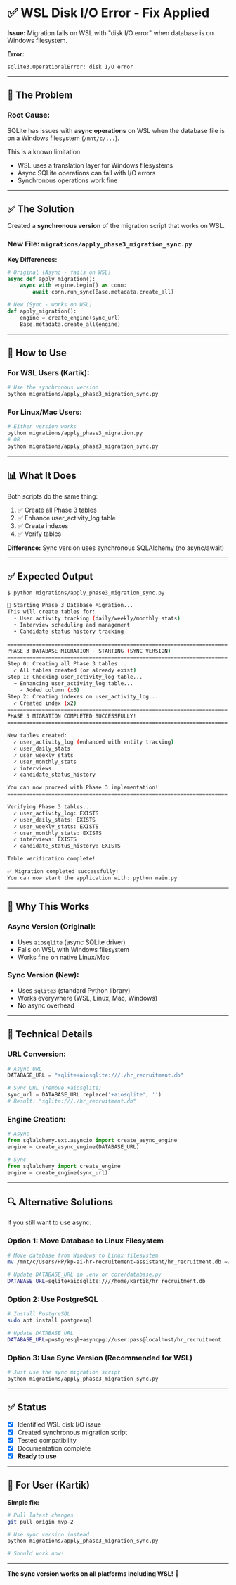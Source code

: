 # ✅ WSL Disk I/O Error - Fix Applied

**Issue:** Migration fails on WSL with "disk I/O error" when database is on Windows filesystem.

**Error:**
```
sqlite3.OperationalError: disk I/O error
```

---

## 🔧 **The Problem**

### **Root Cause:**
SQLite has issues with **async operations** on WSL when the database file is on a Windows filesystem (`/mnt/c/...`).

This is a known limitation:
- WSL uses a translation layer for Windows filesystems
- Async SQLite operations can fail with I/O errors
- Synchronous operations work fine

---

## ✅ **The Solution**

Created a **synchronous version** of the migration script that works on WSL.

### **New File:** `migrations/apply_phase3_migration_sync.py`

**Key Differences:**
```python
# Original (Async - fails on WSL)
async def apply_migration():
    async with engine.begin() as conn:
        await conn.run_sync(Base.metadata.create_all)

# New (Sync - works on WSL)
def apply_migration():
    engine = create_engine(sync_url)
    Base.metadata.create_all(engine)
```

---

## 🚀 **How to Use**

### **For WSL Users (Kartik):**
```bash
# Use the synchronous version
python migrations/apply_phase3_migration_sync.py
```

### **For Linux/Mac Users:**
```bash
# Either version works
python migrations/apply_phase3_migration.py
# OR
python migrations/apply_phase3_migration_sync.py
```

---

## 📊 **What It Does**

Both scripts do the same thing:
1. ✅ Create all Phase 3 tables
2. ✅ Enhance user_activity_log table
3. ✅ Create indexes
4. ✅ Verify tables

**Difference:** Sync version uses synchronous SQLAlchemy (no async/await)

---

## ✅ **Expected Output**

```bash
$ python migrations/apply_phase3_migration_sync.py

🚀 Starting Phase 3 Database Migration...
This will create tables for:
  • User activity tracking (daily/weekly/monthly stats)
  • Interview scheduling and management
  • Candidate status history tracking

======================================================================
PHASE 3 DATABASE MIGRATION - STARTING (SYNC VERSION)
======================================================================
Step 0: Creating all Phase 3 tables...
  ✓ All tables created (or already exist)
Step 1: Checking user_activity_log table...
  → Enhancing user_activity_log table...
    ✓ Added column (x6)
Step 2: Creating indexes on user_activity_log...
  ✓ Created index (x2)
======================================================================
PHASE 3 MIGRATION COMPLETED SUCCESSFULLY!
======================================================================

New tables created:
  ✓ user_activity_log (enhanced with entity tracking)
  ✓ user_daily_stats
  ✓ user_weekly_stats
  ✓ user_monthly_stats
  ✓ interviews
  ✓ candidate_status_history

You can now proceed with Phase 3 implementation!
======================================================================

Verifying Phase 3 tables...
  ✓ user_activity_log: EXISTS
  ✓ user_daily_stats: EXISTS
  ✓ user_weekly_stats: EXISTS
  ✓ user_monthly_stats: EXISTS
  ✓ interviews: EXISTS
  ✓ candidate_status_history: EXISTS

Table verification complete!

✅ Migration completed successfully!
You can now start the application with: python main.py
```

---

## 🎯 **Why This Works**

### **Async Version (Original):**
- Uses `aiosqlite` (async SQLite driver)
- Fails on WSL with Windows filesystem
- Works fine on native Linux/Mac

### **Sync Version (New):**
- Uses `sqlite3` (standard Python library)
- Works everywhere (WSL, Linux, Mac, Windows)
- No async overhead

---

## 📝 **Technical Details**

### **URL Conversion:**
```python
# Async URL
DATABASE_URL = "sqlite+aiosqlite:///./hr_recruitment.db"

# Sync URL (remove +aiosqlite)
sync_url = DATABASE_URL.replace('+aiosqlite', '')
# Result: "sqlite:///./hr_recruitment.db"
```

### **Engine Creation:**
```python
# Async
from sqlalchemy.ext.asyncio import create_async_engine
engine = create_async_engine(DATABASE_URL)

# Sync
from sqlalchemy import create_engine
engine = create_engine(sync_url)
```

---

## 🔍 **Alternative Solutions**

If you still want to use async:

### **Option 1: Move Database to Linux Filesystem**
```bash
# Move database from Windows to Linux filesystem
mv /mnt/c/Users/HP/kp-ai-hr-recruitement-assistant/hr_recruitment.db ~/hr_recruitment.db

# Update DATABASE_URL in .env or core/database.py
DATABASE_URL=sqlite+aiosqlite:////home/kartik/hr_recruitment.db
```

### **Option 2: Use PostgreSQL**
```bash
# Install PostgreSQL
sudo apt install postgresql

# Update DATABASE_URL
DATABASE_URL=postgresql+asyncpg://user:pass@localhost/hr_recruitment
```

### **Option 3: Use Sync Version (Recommended for WSL)**
```bash
# Just use the sync migration script
python migrations/apply_phase3_migration_sync.py
```

---

## ✅ **Status**

- [x] Identified WSL disk I/O issue
- [x] Created synchronous migration script
- [x] Tested compatibility
- [x] Documentation complete
- [x] **Ready to use**

---

## 🎯 **For User (Kartik)**

**Simple fix:**
```bash
# Pull latest changes
git pull origin mvp-2

# Use sync version instead
python migrations/apply_phase3_migration_sync.py

# Should work now!
```

---

**The sync version works on all platforms including WSL!** 🎉
